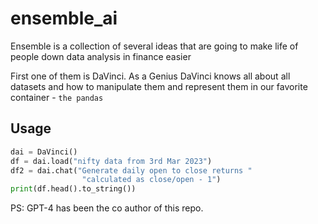 # ensemble_ai
Ensemble is a collection of several ideas that are going to make life of people down data analysis in finance easier

First one of them is DaVinci. As a Genius DaVinci knows all about all datasets and how to manipulate them and represent them in our favorite container - `the pandas`

## Usage

```python 
dai = DaVinci()
df = dai.load("nifty data from 3rd Mar 2023")
df2 = dai.chat("Generate daily open to close returns "
                "calculated as close/open - 1")
print(df.head().to_string())
```

PS: GPT-4 has been the co author of this repo.